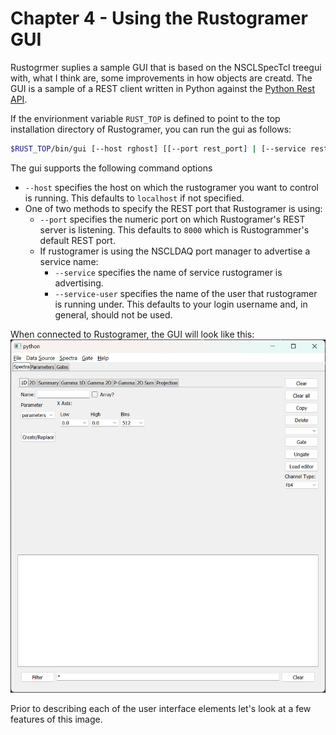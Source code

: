 # Chapter 4 - Using the Rustogramer GUI

Rustogrmer suplies a sample GUI that is based on the NSCLSpecTcl treegui with, what I think are, some improvements in how objects are creatd. The GUI is a sample of a REST client written in Python against the [Python Rest API](./chap6_2.md).

If the envirionment variable ```RUST_TOP``` is defined to point to the top installation directory of Rustogramer, you can run the gui as follows:

```bash
$RUST_TOP/bin/gui [--host rghost] [[--port rest_port] | [--service rest_service] [--service-user rg_user]]
```

The gui supports the following command options

*  ```--host``` specifies the host on which the rustogramer you want to control is running.  This defaults to ```localhost``` if not specified.
* One of two methods to specify the REST port that Rustogramer is using:
    * ```--port``` specifies the numeric port on which Rustogramer's REST server is listening.  This defaults to ```8000``` which is Rustogrammer's default REST port.
    *  If rustogramer is using the NSCLDAQ port manager to advertise a service name:
        *   ```--service```  specifies the name of service rustogramer is advertising.
        *   ```--service-user``` specifies the name of the user that rustogramer is running under.  This defaults to your login username and, in general, should not be used.

When connected to Rustogramer, the GUI will look like this:
![Initial GUI view](images/gui_spectra.png)

Prior to describing each of the user interface elements let's look at a few features of this image.
